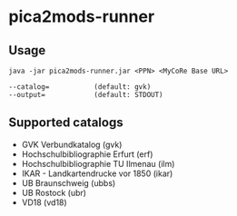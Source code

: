 # pica2mods-runner

## Usage
```
java -jar pica2mods-runner.jar <PPN> <MyCoRe Base URL>
```
    --catalog=           (default: gvk)
    --output=            (default: STDOUT)

## Supported catalogs
*   GVK Verbundkatalog (gvk)
*   Hochschulbibliographie Erfurt (erf)
*   Hochschulbibliographie TU Ilmenau (ilm)
*   IKAR - Landkartendrucke vor 1850 (ikar)
*   UB Braunschweig (ubbs)
*   UB Rostock (ubr)
*   VD18 (vd18)
